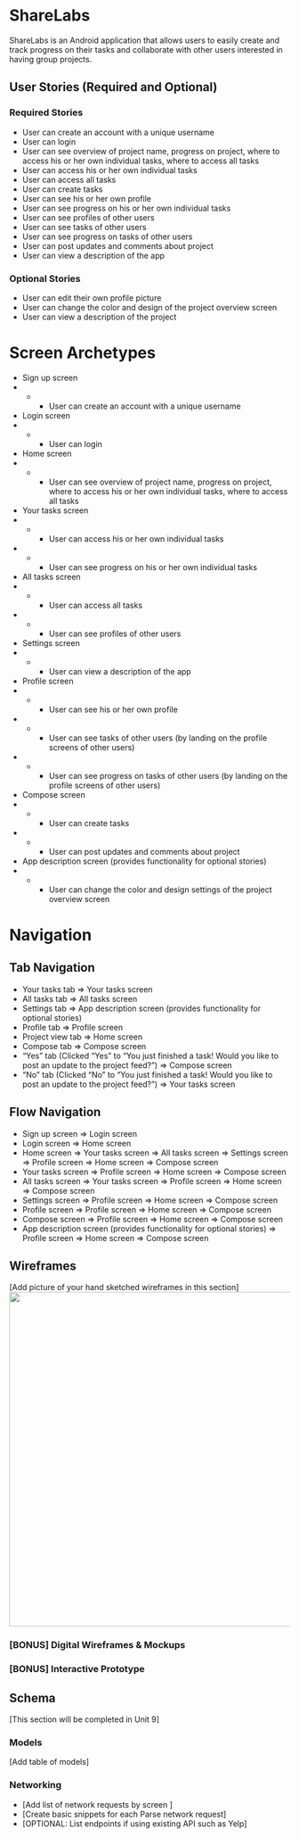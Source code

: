 # ShareLabs
ShareLabs is an Android application that allows users to easily create and track progress on their tasks and collaborate with other users interested in having group projects.

## User Stories (Required and Optional)

### Required Stories

- User can create an account with a unique username
- User can login
- User can see overview of project name, progress on project, where to access his or her own individual tasks, where to access all tasks
- User can access his or her own individual tasks
- User can access all tasks 
- User can create tasks 
- User can see his or her own profile
- User can see progress on his or her own individual tasks
- User can see profiles of other users
- User can see tasks of other users 
- User can see progress on tasks of other users
- User can post updates and comments about project
- User can view a description of the app


### Optional Stories

- User can edit their own profile picture
- User can change the color and design of the project overview screen
- User can view a description of the project

# Screen Archetypes

- Sign up screen
- - - User can create an account with a unique username
- Login screen
- - - User can login
- Home screen
- - - User can see overview of project name, progress on project, where to access his or her own individual tasks, where to access all tasks
- Your tasks screen
- - - User can access his or her own individual tasks
- - - User can see progress on his or her own individual tasks
- All tasks screen
- - - User can access all tasks 
- - - User can see profiles of other users
- Settings screen
- - - User can view a description of the app
- Profile screen
- - - User can see his or her own profile
- - - User can see tasks of other users (by landing on the profile screens of other users) 
- - - User can see progress on tasks of other users (by landing on the profile screens of other users) 
- Compose screen
- - - User can create tasks 
- - - User can post updates and comments about project
- App description screen (provides functionality for optional stories)
- - - User can change the color and design settings of the project overview screen


# Navigation

## Tab Navigation

- Your tasks tab
    => Your tasks screen
- All tasks tab
    => All tasks screen
- Settings tab
    => App description screen (provides functionality for optional stories)
- Profile tab
    => Profile screen
- Project view tab
    => Home screen
- Compose tab
    => Compose screen
- “Yes” tab (Clicked “Yes” to “You just finished a task! Would you like to post an update to the project feed?”)
    => Compose screen
- “No” tab (Clicked “No” to “You just finished a task! Would you like to post an update to the project feed?”)
    => Your tasks screen
    
## Flow Navigation

- Sign up screen
    => Login screen
- Login screen
    => Home screen
- Home screen 
    => Your tasks screen
    => All tasks screen
    => Settings screen
    => Profile screen
    => Home screen
    => Compose screen
- Your tasks screen
    => Profile screen
    => Home screen
    => Compose screen
- All tasks screen
    => Your tasks screen
    => Profile screen
    => Home screen
    => Compose screen
- Settings screen
    => Profile screen
    => Home screen
    => Compose screen
- Profile screen
    => Profile screen
    => Home screen
    => Compose screen
- Compose screen
    => Profile screen
    => Home screen
    => Compose screen
- App description screen (provides functionality for optional stories)
    => Profile screen
    => Home screen
    => Compose screen


## Wireframes
[Add picture of your hand sketched wireframes in this section]
<img src="YOUR_WIREFRAME_IMAGE_URL" width=600>

### [BONUS] Digital Wireframes & Mockups

### [BONUS] Interactive Prototype

## Schema 
[This section will be completed in Unit 9]
### Models
[Add table of models]
### Networking
- [Add list of network requests by screen ]
- [Create basic snippets for each Parse network request]
- [OPTIONAL: List endpoints if using existing API such as Yelp]
